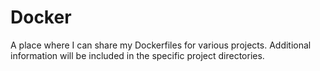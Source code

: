 # Docker

A place where I can share my Dockerfiles for various projects. 
Additional information will be included in the specific project directories. 
